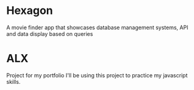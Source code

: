 # Hexagon
A movie finder app that showcases database management systems, API and data display based on queries

# ALX 
Project for my portfolio
I'll be using this project to practice my javascript skills.

